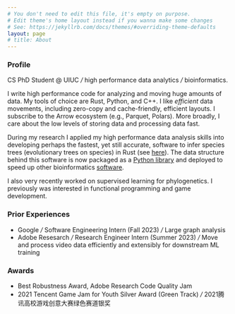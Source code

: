 ```yaml
---
# You don't need to edit this file, it's empty on purpose.
# Edit theme's home layout instead if you wanna make some changes
# See: https://jekyllrb.com/docs/themes/#overriding-theme-defaults
layout: page
# title: About
---
```


<!-- Also see [my portfolio](/portfolio), [Google Scholar](https://scholar.google.com/citations?user=NWaomv8AAAAJ&hl=en), and [GitHub](https://github.com/RuneBlaze) in case interested. -->

### Profile

CS PhD Student @ UIUC <em class="deemph">/</em> high performance data analytics <em class="deemph">/</em> bioinformatics.

I write high performance code for analyzing and moving huge amounts of data. My tools of choice
are Rust, Python, and C++. I like *efficient* data movements, including zero-copy and cache-friendly,
efficient layouts. I subscribe to the Arrow ecosystem (e.g., Parquet, Polars). More broadly, I care about the low levels of storing data and processing data fast.

During my research I applied my high performance data analysis skills into developing perhaps the fastest, yet still accurate, software to infer species trees (evolutionary
trees on species) in Rust (see [here](https://github.com/RuneBlaze/internode)). The data structure behind
this software is now packaged as a [Python library](https://github.com/RuneBlaze/fifteen) and deployed to speed up other bioinformatics [software](https://github.com/ytabatabaee/Quintet-Rooting). 

I also very recently worked on supervised learning for phylogenetics. I previously was interested in functional programming and game development.

### Prior Experiences

 - Google <em class="deemph">/</em> Software Engineering Intern (Fall 2023) <em class="deemph">/</em> Large graph analysis
 - Adobe Resesarch <em class="deemph">/</em> Research Engineer Intern (Summer 2023) <em class="deemph">/</em> Move and process video data efficiently and extensibly for downstream ML training
 
### Awards

 - Best Robustness Award, Adobe Research Code Quality Jam
 - 2021 Tencent Game Jam for Youth Silver Award (Green Track) <em class="deemph">/</em> 2021腾讯高校游戏创意大赛绿色赛道银奖

<!-- ### Others -->

 <!-- - Music Arrangements <em class="deemph">ー</em> See [Works](/portfolio/#music) -->